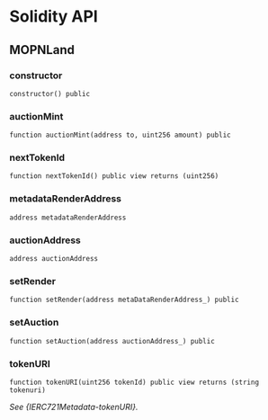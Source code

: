 # Solidity API

## MOPNLand

### constructor

```solidity
constructor() public
```

### auctionMint

```solidity
function auctionMint(address to, uint256 amount) public
```

### nextTokenId

```solidity
function nextTokenId() public view returns (uint256)
```

### metadataRenderAddress

```solidity
address metadataRenderAddress
```

### auctionAddress

```solidity
address auctionAddress
```

### setRender

```solidity
function setRender(address metaDataRenderAddress_) public
```

### setAuction

```solidity
function setAuction(address auctionAddress_) public
```

### tokenURI

```solidity
function tokenURI(uint256 tokenId) public view returns (string tokenuri)
```

_See {IERC721Metadata-tokenURI}._

